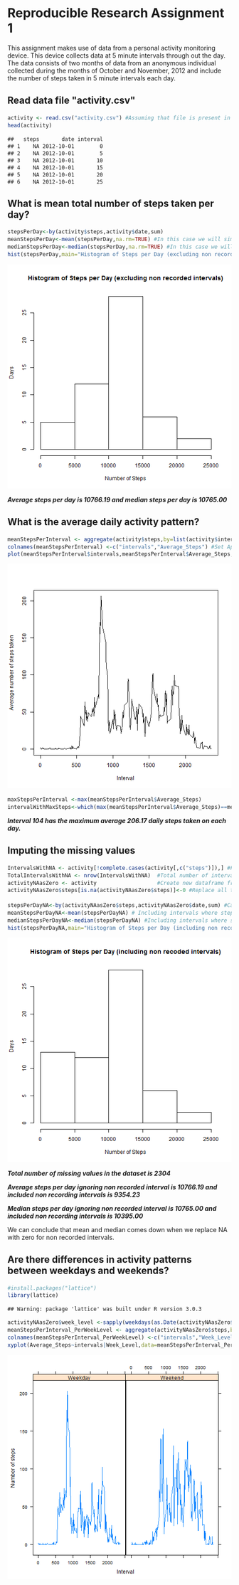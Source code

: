 Reproducible Research Assignment 1
========================================================

This assignment makes use of data from a personal activity monitoring device. This device collects data at 5 minute intervals through out the day. The data consists of two months of data from an anonymous individual collected during the months of October and November, 2012 and include the number of steps taken in 5 minute intervals each day.


Read data file "activity.csv"
--------------------------------------------------------


```r
activity <- read.csv("activity.csv") #Assuming that file is present in working directory
head(activity)
```

```
##   steps       date interval
## 1    NA 2012-10-01        0
## 2    NA 2012-10-01        5
## 3    NA 2012-10-01       10
## 4    NA 2012-10-01       15
## 5    NA 2012-10-01       20
## 6    NA 2012-10-01       25
```

## What is mean total number of steps taken per day?


```r
stepsPerDay<-by(activity$steps,activity$date,sum) 
meanStepsPerDay<-mean(stepsPerDay,na.rm=TRUE) #In this case we will simply ignore NA i.e. remove the intervals where steps are not recorded.
medianStepsPerDay<-median(stepsPerDay,na.rm=TRUE) #In this case we will simply ignore NA i.e. remove the intervals where steps are not recorded.
hist(stepsPerDay,main="Histogram of Steps per Day (excluding non recorded intervals)" , xlab="Number of Steps",ylab="Days")
```

![plot of chunk Calculate_Measures](figure/Calculate_Measures.png) 

***Average steps per day is 10766.19 and median steps per day is 10765.00***

## What is the average daily activity pattern?


```r
meanStepsPerInterval <- aggregate(activity$steps,by=list(activity$interval),FUN=mean,na.rm=TRUE) #Calculate Average step for each interval
colnames(meanStepsPerInterval) <-c("intervals","Average_Steps") #Set Appropriate names to the aggregated data frame 
plot(meanStepsPerInterval$intervals,meanStepsPerInterval$Average_Steps,type="l",xlab="Interval",ylab="Average number of steps taken")
```

![plot of chunk calculate_5min_interval_average_across_all_days](figure/calculate_5min_interval_average_across_all_days.png) 

```r
maxStepsPerInterval <-max(meanStepsPerInterval$Average_Steps)
intervalWithMaxSteps<-which(max(meanStepsPerInterval$Average_Steps)==meanStepsPerInterval$Average_Steps)
```

***Interval 104 has the maximum average 206.17  daily steps taken on each day.***


## Imputing the missing values


```r
IntervalsWithNA <- activity[!complete.cases(activity[,c("steps")]),] #Find out all intervals for all days where activity was not recorded.
TotalIntervalsWithNA <- nrow(IntervalsWithNA)  #Total number of intervals in data set where steps are recorded as NA
activityNAasZero <- activity                   #Create new dataframe from existing dataframe
activityNAasZero$steps[is.na(activityNAasZero$steps)]<-0 #Replace all the NA with zero in new data frame

stepsPerDayNA<-by(activityNAasZero$steps,activityNAasZero$date,sum) #Calculating steps taken per day with replacing 0 for NA 
meanStepsPerDayNA<-mean(stepsPerDayNA) # Including intervals where steps are not recorded.
medianStepsPerDayNA<-median(stepsPerDayNA) #Including intervals where steps are not recorded.
hist(stepsPerDayNA,main="Histogram of Steps per Day (including non recoded intervals)" , xlab="Number of Steps",ylab="Days")
```

![plot of chunk missing_values](figure/missing_values.png) 

***Total number of missing values in the dataset is 2304***

***Average steps per day ignoring non recorded interval is 10766.19 and included non recording intervals is 9354.23***

***Median steps per day ignoring non recorded interval is 10765.00 and included non recording intervals is 10395.00***

We can conclude that mean and median comes down when we replace NA with zero for non recorded intervals.

## Are there differences in activity patterns between weekdays and weekends?


```r
#install.packages("lattice")
library(lattice)
```

```
## Warning: package 'lattice' was built under R version 3.0.3
```

```r
activityNAasZero$week_level <-sapply(weekdays(as.Date(activityNAasZero$date),abbreviate=TRUE),switch,Mon="Weekday",Tue="Weekday",Wed="Weekday",Thu="Weekday",Fri="Weekday",Sat="Weekend",Sun="Weekend") # This will add day_level column to the data frame identifying whether date is weekday or weekend
meanStepsPerInterval_PerWeekLevel <- aggregate(activityNAasZero$steps,by=list(activityNAasZero$interval,activityNAasZero$week_level),FUN=mean) #Calculate average 
colnames(meanStepsPerInterval_PerWeekLevel) <-c("intervals","Week_Level","Average_Steps")
xyplot(Average_Steps~intervals|Week_Level,data=meanStepsPerInterval_PerWeekLevel,type="l",xlab="Interval",ylab="Number of steps")
```

![plot of chunk weekday_weekend_pattern](figure/weekday_weekend_pattern.png) 

